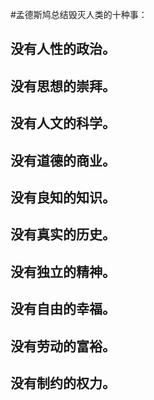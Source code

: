 #孟德斯鸠总结毁灭人类的十种事：

## 没有人性的政治。
## 没有思想的崇拜。
## 没有人文的科学。
## 没有道德的商业。
## 没有良知的知识。
## 没有真实的历史。
## 没有独立的精神。
## 没有自由的幸福。
## 没有劳动的富裕。
## 没有制约的权力。
